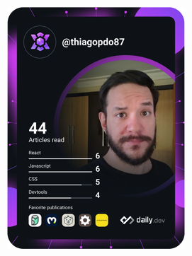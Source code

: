 <a href="https://app.daily.dev/thiagopdo87"><img src="https://github.com/thiagopdo/thiagopdo/blob/master/devcard.svg" width="400" alt="Thiago Olivera's Dev Card"/></a>
